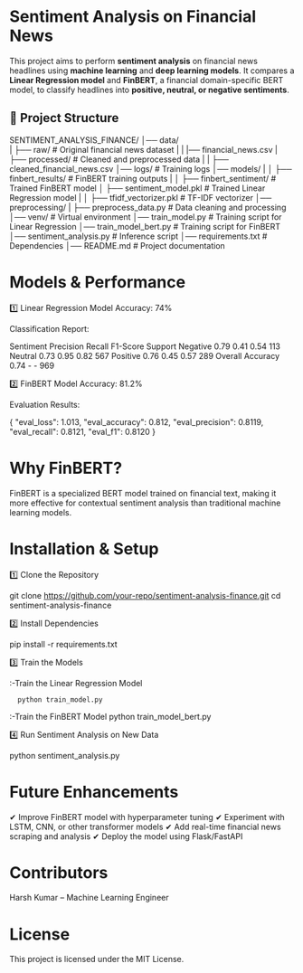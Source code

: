 # Sentiment Analysis on Financial News

This project aims to perform **sentiment analysis** on financial news headlines using **machine learning** and **deep learning models**. It compares a **Linear Regression model** and **FinBERT**, a financial domain-specific BERT model, to classify headlines into **positive, neutral, or negative sentiments**.

## 📁 Project Structure

SENTIMENT_ANALYSIS_FINANCE/ 
│── data/  
|  ├── raw/ # Original financial news dataset 
|  |   |── financial_news.csv
|  ├── processed/ # Cleaned and preprocessed data 
|  |   ├── cleaned_financial_news.csv 
│── logs/ # Training logs 
│── models/ 
|  │ ├── finbert_results/ # FinBERT training outputs 
|  │ ├── finbert_sentiment/ # Trained FinBERT model 
│  ├── sentiment_model.pkl # Trained Linear Regression model 
|  │ ├── tfidf_vectorizer.pkl # TF-IDF vectorizer 
│── preprocessing/ 
|  ├── preprocess_data.py # Data cleaning and processing 
│── venv/ # Virtual environment 
│── train_model.py # Training script for Linear Regression 
│── train_model_bert.py # Training script for FinBERT 
│── sentiment_analysis.py # Inference script 
│── requirements.txt # Dependencies 
│── README.md # Project documentation


# Models & Performance

1️⃣ Linear Regression Model
Accuracy: 74%

Classification Report:

Sentiment	      Precision	Recall	F1-Score 	Support
Negative	            0.79	      0.41	   0.54	   113
Neutral	            0.73	      0.95	   0.82	   567
Positive	            0.76	      0.45	   0.57	   289
Overall Accuracy	   0.74	      -	      -	      969

2️⃣ FinBERT Model
Accuracy: 81.2%

Evaluation Results:

{
  "eval_loss": 1.013,
  "eval_accuracy": 0.812,
  "eval_precision": 0.8119,
  "eval_recall": 0.8121,
  "eval_f1": 0.8120
}

# Why FinBERT?
FinBERT is a specialized BERT model trained on financial text, making it more effective for contextual sentiment analysis than traditional machine learning models.

# Installation & Setup

1️⃣ Clone the Repository

git clone https://github.com/your-repo/sentiment-analysis-finance.git
cd sentiment-analysis-finance

2️⃣ Install Dependencies

pip install -r requirements.txt

3️⃣ Train the Models

   :-Train the Linear Regression Model

      python train_model.py

   :-Train the FinBERT Model
      python train_model_bert.py

4️⃣ Run Sentiment Analysis on New Data

python sentiment_analysis.py

# Future Enhancements

✔ Improve FinBERT model with hyperparameter tuning
✔ Experiment with LSTM, CNN, or other transformer models
✔ Add real-time financial news scraping and analysis
✔ Deploy the model using Flask/FastAPI

# Contributors

Harsh Kumar – Machine Learning Engineer

# License

This project is licensed under the MIT License.

